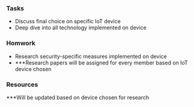 ### Tasks
- Discuss final choice on specific IoT device
-  Deep dive into all technology implemented on device

### Homwork
- Research security-specific measures implemented on device
- ***Research papers will be assigned for every member based on IoT device chosen

### Resources
***Will be updated based on device chosen for research